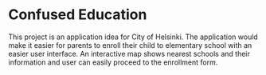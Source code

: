 # Confused Education

This project is an application idea for City of Helsinki. The application would make it easier for parents to enroll their child to elementary school with an easier user interface. An interactive map shows nearest schools and their information and user can easily proceed to the enrollment form. 